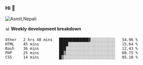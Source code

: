 ### Hi 👋

![Asmit,Nepali](https://media.giphy.com/media/L8K62iTDkzGX6/giphy.gif)
<!--
**asmit99nepali/asmit99nepali** is a ✨ _special_ ✨ repository because its `README.md` (this file) appears on your GitHub profile.

Here are some ideas to get you started:

- 🔭 I’m currently working on ...
- 🌱 I’m currently learning ...
- 👯 I’m looking to collaborate on ...
- 🤔 I’m looking for help with ...
- 💬 Ask me about ...
- 📫 How to reach me: ...
- 😄 Pronouns: ...
- ⚡ Fun fact: ...
-->


📊 **Weekly development breakdown**
<!--START_SECTION:waka-->
```text
Other   2 hrs 40 mins   █████████████▓░░░░░░░░░░░   54.96 % 
HTML    45 mins         ████░░░░░░░░░░░░░░░░░░░░░   15.64 % 
Bash    36 mins         ███░░░░░░░░░░░░░░░░░░░░░░   12.43 % 
PHP     25 mins         ██▒░░░░░░░░░░░░░░░░░░░░░░   08.75 % 
CSS     14 mins         █▒░░░░░░░░░░░░░░░░░░░░░░░   05.10 % 
```
<!--END_SECTION:waka-->

